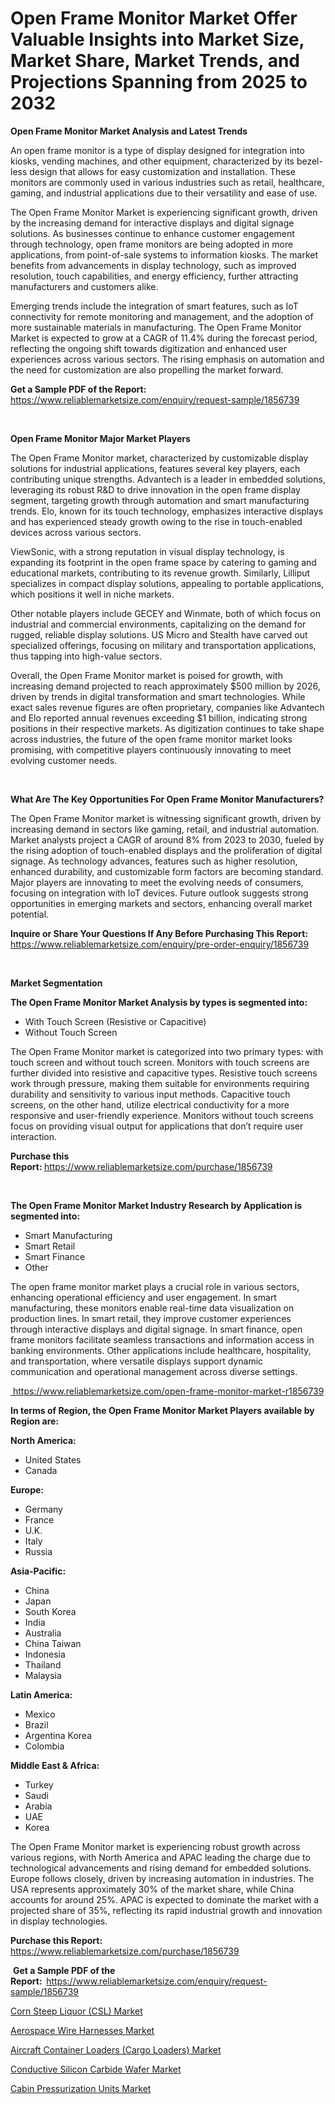 <p><h1>Open Frame Monitor Market Offer Valuable Insights into Market Size, Market Share, Market Trends, and Projections Spanning from 2025 to 2032</h1></p><p><strong>Open Frame Monitor Market Analysis and Latest Trends</strong></p>
<p><p>An open frame monitor is a type of display designed for integration into kiosks, vending machines, and other equipment, characterized by its bezel-less design that allows for easy customization and installation. These monitors are commonly used in various industries such as retail, healthcare, gaming, and industrial applications due to their versatility and ease of use. </p><p>The Open Frame Monitor Market is experiencing significant growth, driven by the increasing demand for interactive displays and digital signage solutions. As businesses continue to enhance customer engagement through technology, open frame monitors are being adopted in more applications, from point-of-sale systems to information kiosks. The market benefits from advancements in display technology, such as improved resolution, touch capabilities, and energy efficiency, further attracting manufacturers and customers alike.</p><p>Emerging trends include the integration of smart features, such as IoT connectivity for remote monitoring and management, and the adoption of more sustainable materials in manufacturing. The Open Frame Monitor Market is expected to grow at a CAGR of 11.4% during the forecast period, reflecting the ongoing shift towards digitization and enhanced user experiences across various sectors. The rising emphasis on automation and the need for customization are also propelling the market forward.</p></p>
<p><strong>Get a Sample PDF of the Report:&nbsp;</strong> <a href="https://www.reliablemarketsize.com/enquiry/request-sample/1856739?utm_campaign=1833&utm_medium=2&utm_source=Github&utm_content=ia&utm_term=08012025&utm_id=open-frame-monitor">https://www.reliablemarketsize.com/enquiry/request-sample/1856739</a></p>
<p>&nbsp;</p>
<p><strong>Open Frame Monitor Major Market Players</strong></p>
<p><p>The Open Frame Monitor market, characterized by customizable display solutions for industrial applications, features several key players, each contributing unique strengths. Advantech is a leader in embedded solutions, leveraging its robust R&D to drive innovation in the open frame display segment, targeting growth through automation and smart manufacturing trends. Elo, known for its touch technology, emphasizes interactive displays and has experienced steady growth owing to the rise in touch-enabled devices across various sectors.</p><p>ViewSonic, with a strong reputation in visual display technology, is expanding its footprint in the open frame space by catering to gaming and educational markets, contributing to its revenue growth. Similarly, Lilliput specializes in compact display solutions, appealing to portable applications, which positions it well in niche markets.</p><p>Other notable players include GECEY and Winmate, both of which focus on industrial and commercial environments, capitalizing on the demand for rugged, reliable display solutions. US Micro and Stealth have carved out specialized offerings, focusing on military and transportation applications, thus tapping into high-value sectors. </p><p>Overall, the Open Frame Monitor market is poised for growth, with increasing demand projected to reach approximately $500 million by 2026, driven by trends in digital transformation and smart technologies. While exact sales revenue figures are often proprietary, companies like Advantech and Elo reported annual revenues exceeding $1 billion, indicating strong positions in their respective markets. As digitization continues to take shape across industries, the future of the open frame monitor market looks promising, with competitive players continuously innovating to meet evolving customer needs.</p></p>
<p>&nbsp;</p>
<p><strong>What Are The Key Opportunities For Open Frame Monitor Manufacturers?</strong></p>
<p><p>The Open Frame Monitor market is witnessing significant growth, driven by increasing demand in sectors like gaming, retail, and industrial automation. Market analysts project a CAGR of around 8% from 2023 to 2030, fueled by the rising adoption of touch-enabled displays and the proliferation of digital signage. As technology advances, features such as higher resolution, enhanced durability, and customizable form factors are becoming standard. Major players are innovating to meet the evolving needs of consumers, focusing on integration with IoT devices. Future outlook suggests strong opportunities in emerging markets and sectors, enhancing overall market potential.</p></p>
<p><strong>Inquire or Share Your Questions If Any Before Purchasing This Report:</strong> <a href="https://www.reliablemarketsize.com/enquiry/pre-order-enquiry/1856739?utm_campaign=1833&utm_medium=2&utm_source=Github&utm_content=ia&utm_term=08012025&utm_id=open-frame-monitor">https://www.reliablemarketsize.com/enquiry/pre-order-enquiry/1856739</a></p>
<p>&nbsp;</p>
<p><strong>Market Segmentation</strong></p>
<p><strong>The Open Frame Monitor Market Analysis by types is segmented into:</strong></p>
<p><ul><li>With Touch Screen (Resistive or Capacitive)</li><li>Without Touch Screen</li></ul></p>
<p><p>The Open Frame Monitor market is categorized into two primary types: with touch screen and without touch screen. Monitors with touch screens are further divided into resistive and capacitive types. Resistive touch screens work through pressure, making them suitable for environments requiring durability and sensitivity to various input methods. Capacitive touch screens, on the other hand, utilize electrical conductivity for a more responsive and user-friendly experience. Monitors without touch screens focus on providing visual output for applications that don’t require user interaction.</p></p>
<p><strong>Purchase this Report:&nbsp;</strong><a href="https://www.reliablemarketsize.com/purchase/1856739?utm_campaign=1833&utm_medium=2&utm_source=Github&utm_content=ia&utm_term=08012025&utm_id=open-frame-monitor">https://www.reliablemarketsize.com/purchase/1856739</a></p>
<p>&nbsp;</p>
<p><strong>The Open Frame Monitor Market Industry Research by Application is segmented into:</strong></p>
<p><ul><li>Smart Manufacturing</li><li>Smart Retail</li><li>Smart Finance</li><li>Other</li></ul></p>
<p><p>The open frame monitor market plays a crucial role in various sectors, enhancing operational efficiency and user engagement. In smart manufacturing, these monitors enable real-time data visualization on production lines. In smart retail, they improve customer experiences through interactive displays and digital signage. In smart finance, open frame monitors facilitate seamless transactions and information access in banking environments. Other applications include healthcare, hospitality, and transportation, where versatile displays support dynamic communication and operational management across diverse settings.</p></p>
<p><a href="https://www.reliablemarketsize.com/open-frame-monitor-market-r1856739?utm_campaign=1833&utm_medium=2&utm_source=Github&utm_content=ia&utm_term=08012025&utm_id=open-frame-monitor">&nbsp;https://www.reliablemarketsize.com/open-frame-monitor-market-r1856739</a></p>
<p><strong>In terms of Region, the Open Frame Monitor Market Players available by Region are:</strong></p>
<p>
    <p> <strong> North America: </strong>
        <ul>
            <li>United States</li>
            <li>Canada</li>
        </ul>
        </p> 
    <p> <strong> Europe: </strong>
        <ul>
            <li>Germany</li>
            <li>France</li>
            <li>U.K.</li>
            <li>Italy</li>
            <li>Russia</li>
        </ul>
        </p> 
    <p> <strong> Asia-Pacific: </strong>
        <ul>
            <li>China</li>
            <li>Japan</li>
            <li>South Korea</li>
            <li>India</li>
            <li>Australia</li>
            <li>China Taiwan</li>
            <li>Indonesia</li>
            <li>Thailand</li>
            <li>Malaysia</li>
        </ul>
        </p> 
    <p> <strong> Latin America: </strong>
        <ul>
            <li>Mexico</li>
            <li>Brazil</li>
            <li>Argentina Korea</li>
            <li>Colombia</li>
        </ul>
        </p> 
    <p> <strong> Middle East & Africa: </strong>
        <ul>
            <li>Turkey</li>
            <li>Saudi</li>
            <li>Arabia</li>
            <li>UAE</li>
            <li>Korea</li>
        </ul>
    </p>
    </p>
<p><p>The Open Frame Monitor market is experiencing robust growth across various regions, with North America and APAC leading the charge due to technological advancements and rising demand for embedded solutions. Europe follows closely, driven by increasing automation in industries. The USA represents approximately 30% of the market share, while China accounts for around 25%. APAC is expected to dominate the market with a projected share of 35%, reflecting its rapid industrial growth and innovation in display technologies.</p></p>
<p><strong>Purchase this Report: </strong><a href="https://www.reliablemarketsize.com/purchase/1856739?utm_campaign=1833&utm_medium=2&utm_source=Github&utm_content=ia&utm_term=08012025&utm_id=open-frame-monitor">https://www.reliablemarketsize.com/purchase/1856739</a></p>
<p>&nbsp;<strong>Get a Sample PDF of the Report:&nbsp;&nbsp;</strong><a href="https://www.reliablemarketsize.com/enquiry/request-sample/1856739?utm_campaign=1833&utm_medium=2&utm_source=Github&utm_content=ia&utm_term=08012025&utm_id=open-frame-monitor">https://www.reliablemarketsize.com/enquiry/request-sample/1856739</a></p>
<p><strong></strong></p>
<p><p><a href="https://www.linkedin.com/pulse/corn-steep-liquor-csl-industry-forecast-market-shifts-strategic-imperatives-bm4jf?utm_campaign=1833&utm_medium=2&utm_source=Github&utm_content=ia&utm_term=08012025&utm_id=open-frame-monitor">Corn Steep Liquor (CSL) Market</a></p><p><a href="https://www.linkedin.com/pulse/regional-segment-trends-aerospace-wire-harnesses-market-a6jkf?utm_campaign=1833&utm_medium=2&utm_source=Github&utm_content=ia&utm_term=08012025&utm_id=open-frame-monitor">Aerospace Wire Harnesses Market</a></p><p><a href="https://www.linkedin.com/pulse/aircraft-container-loaders-cargo-market-growth-study-pvbuf?utm_campaign=1833&utm_medium=2&utm_source=Github&utm_content=ia&utm_term=08012025&utm_id=open-frame-monitor">Aircraft Container Loaders (Cargo Loaders) Market</a></p><p><a href="https://github.com/FassouRP/Market-Research-Report-List-6/blob/main/conductive-silicon-carbide-wafer-market.md?utm_campaign=1833&utm_medium=2&utm_source=Github&utm_content=ia&utm_term=08012025&utm_id=open-frame-monitor">Conductive Silicon Carbide Wafer Market</a></p><p><a href="https://www.linkedin.com/pulse/cabin-pressurization-units-market-trends-historical-xixif?utm_campaign=1833&utm_medium=2&utm_source=Github&utm_content=ia&utm_term=08012025&utm_id=open-frame-monitor">Cabin Pressurization Units Market</a></p></p>